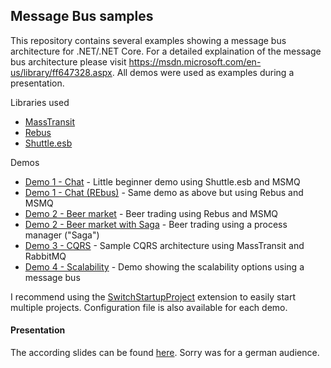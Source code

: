 ## Message Bus samples

This repository contains several examples showing a message bus architecture for .NET/.NET Core. 
For a detailed explaination of the message bus architecture please visit https://msdn.microsoft.com/en-us/library/ff647328.aspx.
All demos were used as examples during a presentation.

Libraries used
* [MassTransit](http://masstransit-project.com/)
* [Rebus](https://github.com/rebus-org/Rebus)
* [Shuttle.esb](https://github.com/Shuttle/shuttle-esb)

Demos

* [Demo 1 - Chat](/Demo1-Chat) - Little beginner demo using Shuttle.esb and MSMQ
* [Demo 1 - Chat (REbus)](/Demo1-Chat_Rebus) - Same demo as above but using Rebus and MSMQ
* [Demo 2 - Beer market](/Demo2-Beer_Market) - Beer trading using Rebus and MSMQ
* [Demo 2 - Beer market with Saga](/Demo2-Beer_Market_Saga) - Beer trading using a process manager ("Saga")
* [Demo 3 - CQRS](/Demo3-CQRS) - Sample CQRS architecture using MassTransit and RabbitMQ
* [Demo 4 - Scalability](/Demo4-Scalability) - Demo showing the scalability options using a message bus

I recommend using the [SwitchStartupProject](https://marketplace.visualstudio.com/items?itemName=vs-publisher-141975.SwitchStartupProjectforVS2017) extension to easily start multiple projects. Configuration file is also available for each demo.

#### Presentation
The according slides can be found [here](/MessageBus.pptx). Sorry was for a german audience.
